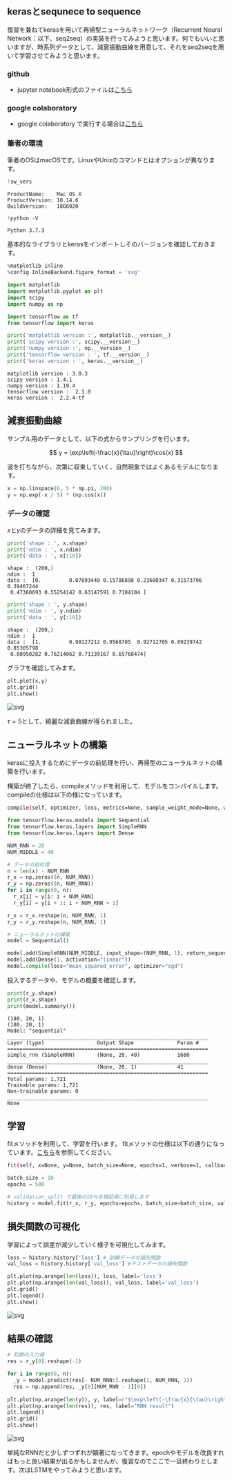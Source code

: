 ## kerasとsequnece to sequence

復習を兼ねてkerasを用いて再帰型ニューラルネットワーク（Recurrent Neural Network：以下、seq2seq）の実装を行ってみようと思います。何でもいいと思いますが、時系列データとして、減衰振動曲線を用意して、それをseq2seqを用いて学習させてみようと思います。

### github
- jupyter notebook形式のファイルは[こちら](https://github.com/hiroshi0530/wa-src/tree/master/ml/lec/text/seq2seq/seq2seq_nb.ipynb)

### google colaboratory
- google colaboratory で実行する場合は[こちら](https://colab.research.google.com/github/hiroshi0530/wa-src/tree/master/ml/lec/text/seq2seq/seq2seq_nb.ipynb)

### 筆者の環境
筆者のOSはmacOSです。LinuxやUnixのコマンドとはオプションが異なります。


```python
!sw_vers
```

    ProductName:	Mac OS X
    ProductVersion:	10.14.6
    BuildVersion:	18G6020



```python
!python -V
```

    Python 3.7.3


基本的なライブラリとkerasをインポートしそのバージョンを確認しておきます。


```python
%matplotlib inline
%config InlineBackend.figure_format = 'svg'

import matplotlib
import matplotlib.pyplot as plt
import scipy
import numpy as np

import tensorflow as tf
from tensorflow import keras

print('matplotlib version :', matplotlib.__version__)
print('scipy version :', scipy.__version__)
print('numpy version :', np.__version__)
print('tensorflow version : ', tf.__version__)
print('keras version : ', keras.__version__)
```

    matplotlib version : 3.0.3
    scipy version : 1.4.1
    numpy version : 1.19.4
    tensorflow version :  2.1.0
    keras version :  2.2.4-tf


## 減衰振動曲線

サンプル用のデータとして、以下の式からサンプリングを行います。

$$
y = \exp\left(-\frac{x}{\tau}\right)\cos(x) 
$$

波を打ちながら、次第に収束していく、自然現象ではよくあるモデルになります。


```python
x = np.linspace(0, 5 * np.pi, 200)
y = np.exp(-x / 5) * (np.cos(x))
```

### データの確認

$x$と$y$のデータの詳細を見てみます。


```python
print('shape : ', x.shape)
print('ndim : ', x.ndim)
print('data : ', x[:10])
```

    shape :  (200,)
    ndim :  1
    data :  [0.         0.07893449 0.15786898 0.23680347 0.31573796 0.39467244
     0.47360693 0.55254142 0.63147591 0.7104104 ]



```python
print('shape : ', y.shape)
print('ndim : ', y.ndim)
print('data : ', y[:10])
```

    shape :  (200,)
    ndim :  1
    data :  [1.         0.98127212 0.9568705  0.92712705 0.89239742 0.85305798
     0.80950282 0.76214062 0.71139167 0.65768474]


グラフを確認してみます。


```python
plt.plot(x,y)
plt.grid()
plt.show()
```


    
![svg](seq2seq_nb_files/seq2seq_nb_11_0.svg)
    


$\tau=5$として、綺麗な減衰曲線が得られました。

## ニューラルネットの構築

kerasに投入するためにデータの前処理を行い、再帰型のニューラルネットの構築を行います。

構築が終了したら、compileメソッドを利用して、モデルをコンパイルします。compileの仕様は以下の様になっています。

```bash
compile(self, optimizer, loss, metrics=None, sample_weight_mode=None, weighted_metrics=None, target_tensors=None)
```


```python
from tensorflow.keras.models import Sequential
from tensorflow.keras.layers import SimpleRNN
from tensorflow.keras.layers import Dense

NUM_RNN = 20
NUM_MIDDLE = 40

# データの前処理
n = len(x) - NUM_RNN
r_x = np.zeros((n, NUM_RNN))
r_y = np.zeros((n, NUM_RNN))
for i in range(0, n):
  r_x[i] = y[i: i + NUM_RNN]
  r_y[i] = y[i + 1: i + NUM_RNN + 1]

r_x = r_x.reshape(n, NUM_RNN, 1)
r_y = r_y.reshape(n, NUM_RNN, 1)

# ニューラルネットの構築
model = Sequential()

model.add(SimpleRNN(NUM_MIDDLE, input_shape=(NUM_RNN, 1), return_sequences=True))
model.add(Dense(1, activation="linear"))
model.compile(loss="mean_squared_error", optimizer="sgd")
```

投入するデータや、モデルの概要を確認します。


```python
print(r_y.shape)
print(r_x.shape)
print(model.summary())
```

    (180, 20, 1)
    (180, 20, 1)
    Model: "sequential"
    _________________________________________________________________
    Layer (type)                 Output Shape              Param #   
    =================================================================
    simple_rnn (SimpleRNN)       (None, 20, 40)            1680      
    _________________________________________________________________
    dense (Dense)                (None, 20, 1)             41        
    =================================================================
    Total params: 1,721
    Trainable params: 1,721
    Non-trainable params: 0
    _________________________________________________________________
    None


## 学習

fitメソッドを利用して、学習を行います。
fitメソッドの仕様は以下の通りになっています。[こちら](https://keras.io/ja/models/sequential/)を参照してください。

```bash
fit(self, x=None, y=None, batch_size=None, epochs=1, verbose=1, callbacks=None, validation_split=0.0, validation_data=None, shuffle=True, class_weight=None, sample_weight=None, initial_epoch=0, steps_per_epoch=None, validation_steps=None)
```


```python
batch_size = 10
epochs = 500

# validation_split で最後の10％を検証用に利用します
history = model.fit(r_x, r_y, epochs=epochs, batch_size=batch_size, validation_split=0.1, verbose=0)
```

## 損失関数の可視化

学習によって誤差が減少していく様子を可視化してみます。


```python
loss = history.history['loss'] # 訓練データの損失関数
val_loss = history.history['val_loss'] #テストデータの損失関数

plt.plot(np.arange(len(loss)), loss, label='loss')
plt.plot(np.arange(len(val_loss)), val_loss, label='val_loss')
plt.grid()
plt.legend()
plt.show()
```


    
![svg](seq2seq_nb_files/seq2seq_nb_20_0.svg)
    


## 結果の確認


```python
# 初期の入力値
res = r_y[0].reshape(-1)

for i in range(0, n):
  _y = model.predict(res[- NUM_RNN:].reshape(1, NUM_RNN, 1))
  res = np.append(res, _y[0][NUM_RNN - 1][0])
  
plt.plot(np.arange(len(y)), y, label=r"$\exp\left(-\frac{x}{\tau}\right) \cos x$")
plt.plot(np.arange(len(res)), res, label="RNN result")
plt.legend()
plt.grid()
plt.show()
```


    
![svg](seq2seq_nb_files/seq2seq_nb_22_0.svg)
    


単純なRNNだと少しずつずれが顕著になってきます。epochやモデルを改良すればもっと良い結果が出るかもしませんが、復習なのでここで一旦終わりとします。次はLSTMをやってみようと思います。
